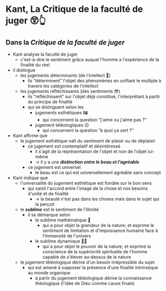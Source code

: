 # Kant, __La Critique de la faculté de juger__ 😲👆

## Dans la _Critique de la faculté de juger_
- Kant analyse la faculté de juger
  - c'est-à-dire le sentiment grâce auquel l'homme a l'expérience de la finalité du réel
- il distingue
  - les jugements déterminants (de l'intellect 🧠)
    - ils “déterminent” l'objet des phénomènes en unifiant le multiple à travers les catégories de l'intellect
  - les jugements réfléchissants (des sentiments 😳)
    - ils “réfléchissent” sur l'objet déjà constitué, l'interprétant à partir du principe de finalité
    - qui se distinguent selon les
      - jugements esthétiques 🖼
        - qui concernent la question “j'aime ou j'aime pas ?”
      - jugement téléologiques 😐
        - qui concernent la question ”à quoi ça sert ?”
- Kant affirme que
  - le jugement esthétique naît du sentiment de plaisir ou de déplaisir
    - ce jugement est contemplatif et désintéressé
      - il s'agit de la représentation de l'objet et non de l'objet lui-même
      - → il y a une ***distinction entre le beau et l'agréable***
    - ce jugement est universel
      - le beau est ce qui est universellement agréable sans concept
- Kant indique que
  - l'universalité du jugement esthétique est fondée sur le bon sens
    - qui saisit l'accord entre l'image de la chose et nos besoins d'unité et de finalité
      - → la beauté n'est pas dans les choses mais dans le sujet qui la perçoit
  - le ***sublime*** est le sentiment de l'illimité
    - il se démarque selon
      - le sublime mathématique 🌌
        - qui a pour objet la grandeur de la nature; et exprime le sentiment de limitation et d'impuissance humaine face à l’immensité de l'univers
      - le sublime dynamique 🗻⛲
        - qui a pour objet le pouvoir de la nature; et exprime la conscience de la supériorité spirituelle de l'homme capable de s'élever au-dessus de la nature
  - le jugement téléologique dérive d'un besoin irrépressible du sujet
    - qui est amené à supposer la présence d'une finalité intrinsèque au monde organique
      - à partir du jugement téléologique dérive la connaissance théologique (l'idée de Dieu comme cause finale)
